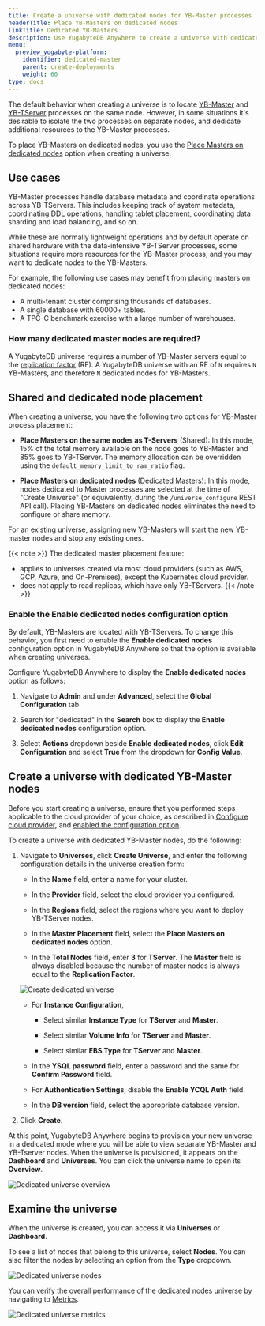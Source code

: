 ```yaml
---
title: Create a universe with dedicated nodes for YB-Master processes
headerTitle: Place YB-Masters on dedicated nodes
linkTitle: Dedicated YB-Masters
description: Use YugabyteDB Anywhere to create a universe with dedicated YB-Master nodes.
menu:
  preview_yugabyte-platform:
    identifier: dedicated-master
    parent: create-deployments
    weight: 60
type: docs
---
```


The default behavior when creating a universe is to locate [YB-Master](../../../architecture/concepts/yb-master/) and [YB-TServer](../../../architecture/concepts/yb-tserver/) processes on the same node. However, in some situations it's desirable to isolate the two processes on separate nodes, and dedicate additional resources to the YB-Master processes.

To place YB-Masters on dedicated nodes, you use the [Place Masters on dedicated nodes](#shared-and-dedicated-node-placement) option when creating a universe.

## Use cases

YB-Master processes handle database metadata and coordinate operations across YB-TServers. This includes keeping track of system metadata, coordinating DDL operations, handling tablet placement, coordinating data sharding and load balancing, and so on.

While these are normally lightweight operations and by default operate on shared hardware with the data-intensive YB-TServer processes, some situations require more resources for the YB-Master process, and you may want to dedicate nodes to the YB-Masters.

For example, the following use cases may benefit from placing masters on dedicated nodes:

- A multi-tenant cluster comprising thousands of databases.
- A single database with 60000+ tables.
- A TPC-C benchmark exercise with a large number of warehouses.

### How many dedicated master nodes are required?

A YugabyteDB universe requires a number of YB-Master servers equal to the [replication factor](../../../architecture/docdb-replication/replication/#replication-factor) (RF). A YugabyteDB universe with an RF of `N` requires `N` YB-Masters, and therefore `N` dedicated nodes for YB-Masters.

## Shared and dedicated node placement

When creating a universe, you have the following two options for YB-Master process placement:

- **Place Masters on the same nodes as T-Servers** (Shared): In this mode, 15% of the total memory available on the node goes to YB-Master and 85% goes to YB-TServer. The memory allocation can be overridden using the `default_memory_limit_to_ram_ratio` flag.

- **Place Masters on dedicated nodes** (Dedicated Masters): In this mode, nodes dedicated to Master processes are selected at the time of "Create Universe" (or equivalently, during the `/universe_configure` REST API call). Placing YB-Masters on dedicated nodes eliminates the need to configure or share memory.

For an existing universe, assigning new YB-Masters will start the new YB-master nodes and stop any existing ones.

{{< note >}}
The dedicated master placement feature:

- applies to universes created via most cloud providers (such as AWS, GCP, Azure, and On-Premises), except the Kubernetes cloud provider.
- does not apply to read replicas, which have only YB-TServers.
{{< /note >}}

### Enable the Enable dedicated nodes configuration option

By default, YB-Masters are located with YB-TServers. To change this behavior, you first need to enable the **Enable dedicated nodes** configuration option in YugabyteDB Anywhere so that the option is available when creating universes.

Configure YugabyteDB Anywhere to display the **Enable dedicated nodes** option as follows:

1. Navigate to **Admin** and under **Advanced**, select the **Global Configuration** tab.

1. Search for "dedicated" in the **Search** box to display the **Enable dedicated nodes** configuration option.

1. Select **Actions** dropdown beside **Enable dedicated nodes**, click **Edit Configuration** and select **True** from the dropdown for **Config Value**.

## Create a universe with dedicated YB-Master nodes

Before you start creating a universe, ensure that you performed steps applicable to the cloud provider of your choice, as described in [Configure cloud provider](../../configure-yugabyte-platform/set-up-cloud-provider/aws/), and [enabled the configuration option](#enable-the-enable-dedicated-nodes-configuration-option).

To create a universe with dedicated YB-Master nodes, do the following:

1. Navigate to **Universes**, click **Create Universe**, and enter the following configuration details in the universe creation form:

    - In the **Name** field, enter a name for your cluster.

    - In the **Provider** field, select the cloud provider you configured.

    - In the **Regions** field, select the regions where you want to deploy YB-TServer nodes.

    - In the **Master Placement** field, select the **Place Masters on dedicated nodes** option.

    - In the **Total Nodes** field, enter **3** for **TServer**. The **Master** field is always disabled because the number of master nodes is always equal to the **Replication Factor**.

    ![Create dedicated universe](/images/yp/create-deployments/create-dedicated-universe.png)

    - For **Instance Configuration**,

        - Select similar **Instance Type** for **TServer** and **Master**.

        - Select similar **Volume Info** for **TServer** and **Master**.

        - Select similar **EBS Type** for **TServer** and **Master**.

    - In the **YSQL password** field, enter a password and the same for **Confirm Password** field.

    - For **Authentication Settings**, disable the **Enable YCQL Auth** field.

    - In the **DB version** field, select the appropriate database version.

1. Click **Create**.

At this point, YugabyteDB Anywhere begins to provision your new universe in a dedicated mode where you will be able to view separate YB-Master and YB-Tserver nodes. When the universe is provisioned, it appears on the **Dashboard** and **Universes**. You can click the universe name to open its **Overview**.

![Dedicated universe overview](/images/yp/create-deployments/dedicated-universe-overview.png)

## Examine the universe

When the universe is created, you can access it via **Universes** or **Dashboard**.

To see a list of nodes that belong to this universe, select **Nodes**. You can also filter the nodes by selecting an option from the **Type** dropdown.

![Dedicated universe nodes](/images/yp/create-deployments/dedicated-universe-nodes.png)

You can verify the overall performance of the dedicated nodes universe by navigating to [Metrics](../../alerts-monitoring/anywhere-metrics/).

![Dedicated universe metrics](/images/yp/create-deployments/dedicated-universe-metrics.png)
